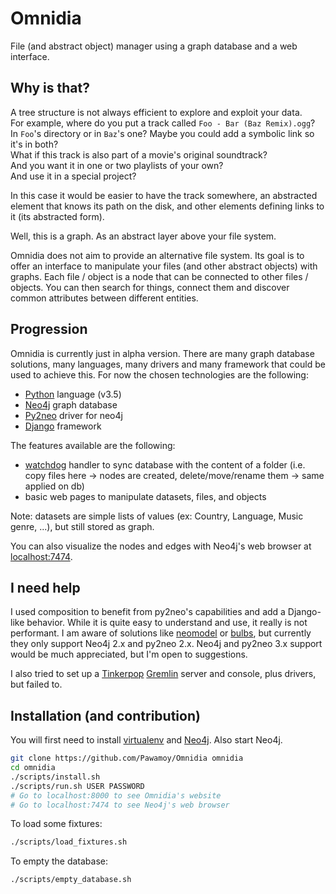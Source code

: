 # Omnidia

File (and abstract object) manager using a graph database and a web interface.

## Why is that?

A tree structure is not always efficient to explore and exploit your data.  
For example, where do you put a track called `Foo - Bar (Baz Remix).ogg`?  
In `Foo`'s directory or in `Baz`'s one? Maybe you could add a symbolic link so it's in both?  
What if this track is also part of a movie's original soundtrack?  
And you want it in one or two playlists of your own?  
And use it in a special project?  

In this case it would be easier to have the track somewhere, an abstracted element that knows
its path on the disk, and other elements defining links to it (its abstracted form).

Well, this is a graph. As an abstract layer above your file system.

Omnidia does not aim to provide an alternative file system. Its goal is to offer an interface
to manipulate your files (and other abstract objects) with graphs. Each file / object is a node
that can be connected to other files / objects. You can then search for things, connect them
and discover common attributes between different entities.

## Progression

Omnidia is currently just in alpha version. There are many graph database solutions, many
languages, many drivers and many framework that could be used to achieve this. For now the
chosen technologies are the following:

- [Python](https://www.python.org/) language (v3.5)
- [Neo4j](https://neo4j.com/) graph database
- [Py2neo](http://py2neo.org/v3/) driver for neo4j
- [Django](https://www.djangoproject.com/) framework

The features available are the following:

- [watchdog](https://pypi.python.org/pypi/watchdog) handler to sync database with the content of a
  folder (i.e. copy files here -> nodes are created, delete/move/rename them -> same applied on db)
- basic web pages to manipulate datasets, files, and objects

Note: datasets are simple lists of values (ex: Country, Language, Music genre, ...),
but still stored as graph.

You can also visualize the nodes and edges
with Neo4j's web browser at [localhost:7474](localhost:7474).

## I need help

I used composition to benefit from py2neo's capabilities and add a Django-like behavior.
While it is quite easy to understand and use, it really is not performant. I am aware of
solutions like [neomodel](https://github.com/robinedwards/neomodel)
or [bulbs](https://github.com/espeed/bulbs),
but currently they only support Neo4j 2.x and py2neo 2.x.
Neo4j and py2neo 3.x support would be much appreciated, but I'm open to suggestions.

I also tried to set up a [Tinkerpop](http://tinkerpop.apache.org/)
[Gremlin](http://tinkerpop.apache.org/gremlin.html)
server and console, plus drivers, but failed to.

## Installation (and contribution)

You will first need to install [virtualenv](https://virtualenv.pypa.io/en/stable/)
and [Neo4j](https://neo4j.com/download/community-edition/).
Also start Neo4j.

```bash
git clone https://github.com/Pawamoy/Omnidia omnidia
cd omnidia
./scripts/install.sh
./scripts/run.sh USER PASSWORD
# Go to localhost:8000 to see Omnidia's website
# Go to localhost:7474 to see Neo4j's web browser
```

To load some fixtures:
```bash
./scripts/load_fixtures.sh
```

To empty the database:
```bash
./scripts/empty_database.sh
```
